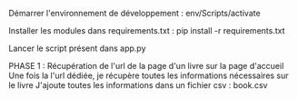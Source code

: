 Démarrer l'environnement de développement  : 
env/Scripts/activate

Installer les modules dans requirements.txt : 
pip install -r requirements.txt

Lancer le script présent dans app.py


PHASE 1 : 
Récupération de l'url de la page d'un livre sur la page d'accueil
Une fois la l'url dédiée, je récupère toutes les informations nécessaires sur le livre
J'ajoute toutes les informations dans un fichier csv : book.csv